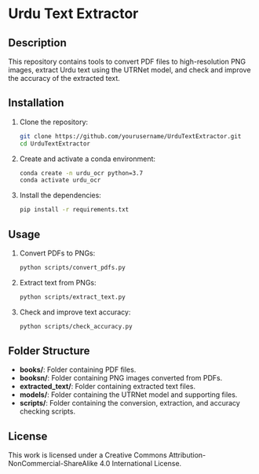 <!-- # urdu_LLM

# Urdu Text Extractor

## Description
This repository contains tools to convert PDF files to high-resolution PNG images, extract Urdu text using the UTRNet model, and check and improve the accuracy of the extracted text.

## Installation
1. Clone the repository:
    ```bash
    git clone https://github.com/yourusername/UrduTextExtractor.git
    cd UrduTextExtractor
    ```

2. Create and activate a conda environment:
    ```bash
    conda create -n urdu_ocr python=3.7
    conda activate urdu_ocr
    ```

3. Install the dependencies:
    ```bash
    pip install -r requirements.txt
    ```

## Usage
1. Convert PDFs to PNGs:
    ```bash
    python scripts/convert_pdfs.py
    ```

2. Extract text from PNGs:
    ```bash
    python scripts/extract_text.py
    ```

3. Check and improve text accuracy:
    ```bash
    python scripts/check_accuracy.py
    ```

## Folder Structure
- **books/**: Folder containing PDF files.
- **booksn/**: Folder containing PNG images converted from PDFs.
- **extracted_text/**: Folder containing extracted text files.
- **models/**: Folder containing the UTRNet model and supporting files.
- **scripts/**: Folder containing the conversion, extraction, and accuracy checking scripts.

## License
This work is licensed under a Creative Commons Attribution-NonCommercial-ShareAlike 4.0 International License. -->



# Urdu Text Extractor

## Description
This repository contains tools to convert PDF files to high-resolution PNG images, extract Urdu text using the UTRNet model, and check and improve the accuracy of the extracted text.

## Installation
1. Clone the repository:
    ```bash
    git clone https://github.com/yourusername/UrduTextExtractor.git
    cd UrduTextExtractor
    ```

2. Create and activate a conda environment:
    ```bash
    conda create -n urdu_ocr python=3.7
    conda activate urdu_ocr
    ```

3. Install the dependencies:
    ```bash
    pip install -r requirements.txt
    ```

## Usage
1. Convert PDFs to PNGs:
    ```bash
    python scripts/convert_pdfs.py
    ```

2. Extract text from PNGs:
    ```bash
    python scripts/extract_text.py
    ```

3. Check and improve text accuracy:
    ```bash
    python scripts/check_accuracy.py
    ```

## Folder Structure
- **books/**: Folder containing PDF files.
- **booksn/**: Folder containing PNG images converted from PDFs.
- **extracted_text/**: Folder containing extracted text files.
- **models/**: Folder containing the UTRNet model and supporting files.
- **scripts/**: Folder containing the conversion, extraction, and accuracy checking scripts.

## License
This work is licensed under a Creative Commons Attribution-NonCommercial-ShareAlike 4.0 International License.
